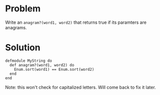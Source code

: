 # Problem
Write an `anagram?(word1, word2)` that returns true if its paramters are anagrams.

# Solution
```
defmodule MyString do
  def anagram?(word1, word2) do
    Enum.sort(word1) == Enum.sort(word2)
  end
end
```
Note: this won't check for capitalized letters. Will come back to fix it later.
